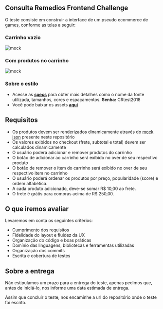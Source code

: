 ## Consulta Remedios Frontend Challenge

O teste consiste em construir a interface de um pseudo ecommerce de games,
conforme as telas a seguir:

### Carrinho vazio
![mock](https://i.imgur.com/BL3L07z.png)

### Com produtos no carrinho
![mock](https://i.imgur.com/8Ou0fpu.png)

### Sobre o estilo
* Acesse as [**specs**](https://xd.adobe.com/spec/75b714d8-3dc2-4c5c-545f-893589786ad3-0386/) para obter mais detalhes como
o nome da fonte utilizada, tamanhos, cores e espaçamentos. **Senha:** CRtest2018
* Você pode baixar os assets [**aqui**](https://github.com/ConsultaRemedios/frontend-challenge/tree/master/assets)

## Requisitos
* Os produtos devem ser renderizados dinamicamente através do [mock json](https://github.com/ConsultaRemedios/frontend-challenge/blob/master/products.json) presente neste repositório
* Os valores exibidos no checkout (frete, subtotal e total) devem ser calculados dinamicamente
* O usuário poderá adicionar e remover produtos do carrinho
* O botão de adicionar ao carrinho será exibido no over de seu respectivo produto
* O botão de remover o item do carrinho será exibido no over de seu respectivo item no carrinho
* O usuário poderá ordenar os produtos por preço, popularidade (score) e ordem alfabética.
* A cada produto adicionado, deve-se somar R$ 10,00 ao frete.
* O frete é grátis para compras acima de R$ 250,00.

## O que iremos avaliar
Levaremos em conta os seguintes critérios:
* Cumprimento dos requisitos
* Fidelidade do layout e fluidez da UX
* Organização do código e boas práticas
* Domínio das linguagens, bibliotecas e ferramentas utilizadas
* Organização dos commits
* Escrita e cobertura de testes

## Sobre a entrega
Não estipulamos um prazo para a entrega do teste, apenas pedimos que, antes de iniciá-lo,
nos informe uma data estimada de entrega.

Assim que concluir o teste, nos encaminhe a url do repositório onde o teste foi escrito.
